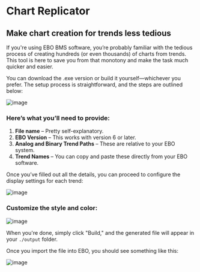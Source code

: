 # Chart Replicator

## Make chart creation for trends less tedious

If you're using EBO BMS software, you’re probably familiar with the tedious process of creating hundreds (or even thousands) of charts from trends. This tool is here to save you from that monotony and make the task much quicker and easier.

You can download the .exe version or build it yourself—whichever you prefer. The setup process is straightforward, and the steps are outlined below:

![image](https://github.com/user-attachments/assets/78b20971-cf75-4129-93ae-82ca5e569d56)

### Here’s what you’ll need to provide:

1. **File name** – Pretty self-explanatory.
2. **EBO Version** – This works with version 6 or later.
3. **Analog and Binary Trend Paths** – These are relative to your EBO system.
4. **Trend Names** – You can copy and paste these directly from your EBO software.

Once you’ve filled out all the details, you can proceed to configure the display settings for each trend:

![image](https://github.com/user-attachments/assets/fcd7c70d-6de9-4b16-be55-8983b3ee9087)

### Customize the style and color:

![image](https://github.com/user-attachments/assets/49f6912a-510a-4384-ba85-69290a7e958c)

When you're done, simply click "Build," and the generated file will appear in your `./output` folder.

Once you import the file into EBO, you should see something like this:

![image](https://github.com/user-attachments/assets/5a447189-9b1d-4d43-bfcd-5ea4b6dba3d0)

